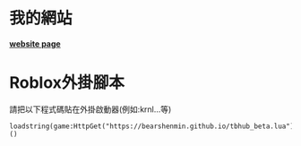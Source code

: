 # 我的網站
**[website page](https://bearshenmin.github.io/)**

# Roblox外掛腳本
請把以下程式碼貼在外掛啟動器(例如:krnl...等)
```
loadstring(game:HttpGet("https://bearshenmin.github.io/tbhub_beta.lua"))()
```
